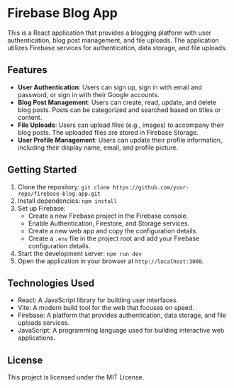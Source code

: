 # Firebase Blog App

This is a React application that provides a blogging platform with user authentication, blog post management, and file uploads. The application utilizes Firebase services for authentication, data storage, and file uploads.

## Features

-    **User Authentication**: Users can sign up, sign in with email and password, or sign in with their Google accounts.
-    **Blog Post Management**: Users can create, read, update, and delete blog posts. Posts can be categorized and searched based on titles or content.
-    **File Uploads**: Users can upload files (e.g., images) to accompany their blog posts. The uploaded files are stored in Firebase Storage.
-    **User Profile Management**: Users can update their profile information, including their display name, email, and profile picture.


## Getting Started

1. Clone the repository: `git clone https://github.com/your-repo/firebase-blog-app.git`
2. Install dependencies: `npm install`
3. Set up Firebase:
     - Create a new Firebase project in the Firebase console.
     - Enable Authentication, Firestore, and Storage services.
     - Create a new web app and copy the configuration details.
     - Create a `.env` file in the project root and add your Firebase configuration details.
4. Start the development server: `npm run dev`
5. Open the application in your browser at `http://localhost:3000`.



## Technologies Used

-    React: A JavaScript library for building user interfaces.
-    Vite: A modern build tool for the web that focuses on speed.
-    Firebase: A platform that provides authentication, data storage, and file uploads services.
-    JavaScript: A programming language used for building interactive web applications.


## License

This project is licensed under the MIT License.

